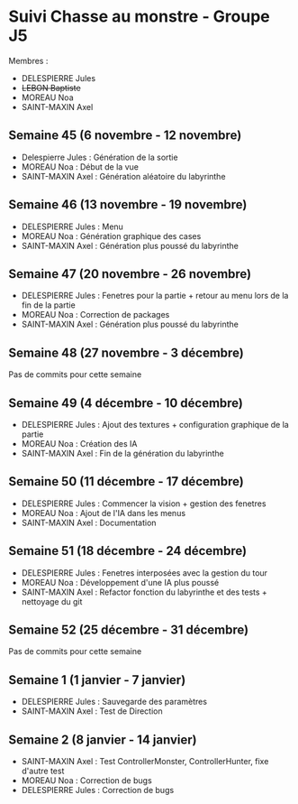 # Suivi Chasse au monstre - Groupe J5

Membres :

- DELESPIERRE Jules
- ~~LEBON Baptiste~~
- MOREAU Noa
- SAINT-MAXIN Axel

## Semaine 45 (6 novembre - 12 novembre)

- Delespierre Jules : Génération de la sortie
- MOREAU Noa : Début de la vue
- SAINT-MAXIN Axel : Génération aléatoire du labyrinthe

## Semaine 46 (13 novembre - 19 novembre)

- DELESPIERRE Jules : Menu
- MOREAU Noa : Génération graphique des cases
- SAINT-MAXIN Axel : Génération plus poussé du labyrinthe

## Semaine 47 (20 novembre - 26 novembre)

- DELESPIERRE Jules : Fenetres pour la partie + retour au menu lors de la fin de la partie
- MOREAU Noa : Correction de packages
- SAINT-MAXIN Axel : Génération plus poussé du labyrinthe

## Semaine 48 (27 novembre - 3 décembre)

Pas de commits pour cette semaine

## Semaine 49 (4 décembre - 10 décembre)

- DELESPIERRE Jules : Ajout des textures + configuration graphique de la partie
- MOREAU Noa : Création des IA
- SAINT-MAXIN Axel : Fin de la génération du labyrinthe

## Semaine 50 (11 décembre - 17 décembre)

- DELESPIERRE Jules : Commencer la vision + gestion des fenetres
- MOREAU Noa : Ajout de l'IA dans les menus
- SAINT-MAXIN Axel : Documentation

## Semaine 51 (18 décembre - 24 décembre)

- DELESPIERRE Jules : Fenetres interposées avec la gestion du tour
- MOREAU Noa : Développement d'une IA plus poussé
- SAINT-MAXIN Axel : Refactor fonction du labyrinthe et des tests + nettoyage du git

## Semaine 52 (25 décembre - 31 décembre)

Pas de commits pour cette semaine

## Semaine 1 (1 janvier - 7 janvier)

- DELESPIERRE Jules : Sauvegarde des paramètres
- SAINT-MAXIN Axel : Test de Direction

## Semaine 2 (8 janvier - 14 janvier)

- SAINT-MAXIN Axel : Test ControllerMonster, ControllerHunter, fixe d'autre test
- MOREAU Noa : Correction de bugs
- DELESPIERRE Jules : Correction de bugs
